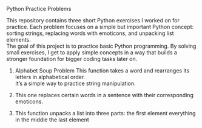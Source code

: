Python Practice Problems

This repository contains three short Python exercises I worked on for practice. Each problem focuses on a simple but important Python concept: sorting strings, replacing words with emoticons, and unpacking list elements.  
The goal of this project is to practice basic Python programming. By solving small exercises, I get to apply simple concepts in a way that builds a stronger foundation for bigger coding tasks later on.  

1.  Alphabet Soup Problem
This function takes a word and rearranges its letters in alphabetical order.  
It’s a simple way to practice string manipulation.

2. This one replaces certain words in a sentence with their corresponding emoticons.

3. This function unpacks a list into three parts:
 the first element
 everything in the middle
 the last element
